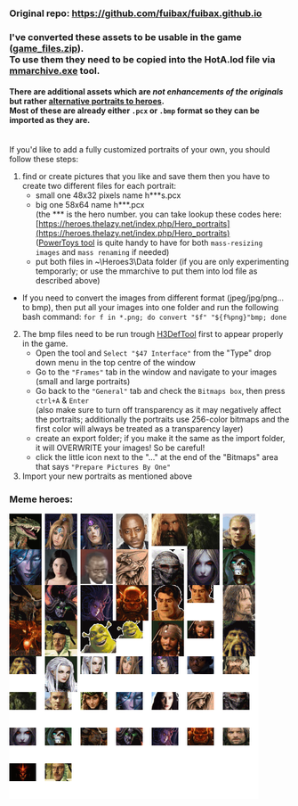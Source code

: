 ### Original repo: https://github.com/fuibax/fuibax.github.io

### I've converted these assets to be usable in the game ([game_files.zip](https://github.com/mmarkus13/fuibax.github.io/raw/main/game_files.zip)).<br/>To use them they need to be copied into the HotA.lod file via [mmarchive.exe](https://github.com/GrayFace/Misc/releases/download/MMArchive-1.3.1/MMArchive.rar) tool.



#### There are additional assets which are _not enhancements of the originals_ but rather [alternative portraits to heroes](https://github.com/mmarkus13/fuibax.github.io/raw/main/alternative_hero%20portraits.rar).<br/>Most of these are already either `.pcx` or `.bmp` format so they can be imported as they are.
<br/>
If you'd like to add a fully customized portraits of your own, you should follow these steps:

1. find or create pictures that you like and save them
   then you have to create two different files for each portrait:
    - small one 48x32 pixels name h***s.pcx
    - big one 58x64 name h***.pcx
<br/>(the *** is the hero number. you can take lookup these codes here: [https://heroes.thelazy.net/index.php/Hero_portraits](https://heroes.thelazy.net/index.php/Hero_portraits)
<br/>([PowerToys tool](https://github.com/microsoft/PowerToys/releases/download/v0.77.0/PowerToysUserSetup-0.77.0-x64.exe) is quite handy to have for both `mass-resizing images` and `mass renaming` if needed)
    - put both files in ~\Heroes3\Data folder (if you are only experimenting temporarly; or use the mmarchive to put them into lod file as described above)

  - If you need to convert the images from different format (jpeg/jpg/png... to bmp), then put all your images into one folder and run the following bash command:
  `for f in *.png; do convert "$f" "${f%png}"bmp; done`
2. The bmp files need to be run trough [H3DefTool](https://sourceforge.net/projects/grayface/files/H3DefTool/v3.4.2/H3DefTool.rar/download) first to appear properly in the game.
    - Open the tool and `Select "$47 Interface"` from the "Type" drop down menu in the top centre of the window
    - Go to the `"Frames"` tab in the window and navigate to your images (small and large portraits)
    - Go back to the `"General"` tab and check the `Bitmaps box`, then press `ctrl+A` & `Enter`
     <br/>(also make sure to turn off transparency as it may negatively affect the portraits; additionally the portraits use 256-color bitmaps and the first color will always be treated as a transparency layer)
    - create an export folder; if you make it the same as the import folder, it will OVERWRITE your images! So be careful!
    - click the little icon next to the "..." at the end of the "Bitmaps" area that says `"Prepare Pictures By One"`
3. Import your new portraits as mentioned above


### Meme heroes:
![meme heroes](https://github.com/mmarkus13/fuibax.github.io/blob/main/meme%20heroes.png)
<!--
no comment
-->
